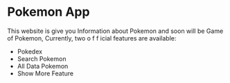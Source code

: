 # Pokemon App

This website is give you Information about Pokemon and soon will be Game of Pokemon,
Currently, two o f f icial features are available:

- Pokedex
- Search Pokemon
- All Data Pokemon
- Show More Feature
